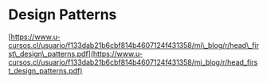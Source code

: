 # Design Patterns

[https://www.u-cursos.cl/usuario/f133dab21b6cbf814b4607124f431358/mi\_blog/r/head\_first\_design\_patterns.pdf](https://www.u-cursos.cl/usuario/f133dab21b6cbf814b4607124f431358/mi_blog/r/head_first_design_patterns.pdf)



